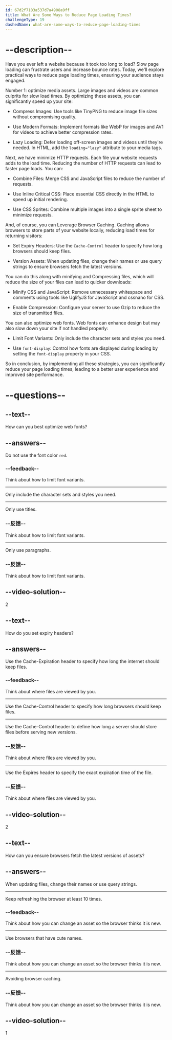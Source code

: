 ```yaml
---
id: 67d2f7183a537d7a4908a9ff
title: What Are Some Ways to Reduce Page Loading Times?
challengeType: 19
dashedName: what-are-some-ways-to-reduce-page-loading-times
---
```


# --description--

Have you ever left a website because it took too long to load? Slow page loading can frustrate users and increase bounce rates. Today, we'll explore practical ways to reduce page loading times, ensuring your audience stays engaged.

Number 1: optimize media assets. Large images and videos are common culprits for slow load times. By optimizing these assets, you can significantly speed up your site:

- Compress Images: Use tools like TinyPNG to reduce image file sizes without compromising quality.

- Use Modern Formats: Implement formats like WebP for images and AV1 for videos to achieve better compression rates.

- Lazy Loading: Defer loading off-screen images and videos until they're needed. In HTML, add the `loading="lazy"` attribute to your media tags.

Next, we have minimize HTTP requests. Each file your website requests adds to the load time. Reducing the number of HTTP requests can lead to faster page loads. You can:

- Combine Files: Merge CSS and JavaScript files to reduce the number of requests.

- Use Inline Critical CSS: Place essential CSS directly in the HTML to speed up initial rendering.

- Use CSS Sprites: Combine multiple images into a single sprite sheet to minimize requests.

And, of course, you can Leverage Browser Caching. Caching allows browsers to store parts of your website locally, reducing load times for returning visitors:

- Set Expiry Headers: Use the `Cache-Control` header to specify how long browsers should keep files.

- Version Assets: When updating files, change their names or use query strings to ensure browsers fetch the latest versions.

You can do this along with minifying and Compressing files, which will reduce the size of your files can lead to quicker downloads:

- Minify CSS and JavaScript: Remove unnecessary whitespace and comments using tools like UglifyJS for JavaScript and cssnano for CSS.

- Enable Compression: Configure your server to use Gzip to reduce the size of transmitted files.

You can also optimize web fonts. Web fonts can enhance design but may also slow down your site if not handled properly:

- Limit Font Variants: Only include the character sets and styles you need.

- Use `font-display`: Control how fonts are displayed during loading by setting the `font-display` property in your CSS.

So in conclusion, by implementing all these strategies, you can significantly reduce your page loading times, leading to a better user experience and improved site performance.

# --questions--

## --text--

How can you best optimize web fonts?

## --answers--

Do not use the font color `red`.

### --feedback--

Think about how to limit font variants.

---

Only include the character sets and styles you need.

---

Only use titles.

### --反馈--

Think about how to limit font variants.

---

Only use paragraphs.

### --反馈--

Think about how to limit font variants.

## --video-solution--

2

## --text--

How do you set expiry headers?

## --answers--

Use the Cache-Expiration header to specify how long the internet should keep files.

### --feedback--

Think about where files are viewed by you.

---

Use the Cache-Control header to specify how long browsers should keep files.

---

Use the Cache-Control header to define how long a server should store files before serving new versions.

### --反馈--

Think about where files are viewed by you.

---

Use the Expires header to specify the exact expiration time of the file.

### --反馈--

Think about where files are viewed by you.

## --video-solution--

2

## --text--

How can you ensure browsers fetch the latest versions of assets?

## --answers--

When updating files, change their names or use query strings.

---

Keep refreshing the browser at least 10 times.

### --feedback--

Think about how you can change an asset so the browser thinks it is new.

---

Use browsers that have cute names.

### --反馈--

Think about how you can change an asset so the browser thinks it is new.

---

Avoiding browser caching.

### --反馈--

Think about how you can change an asset so the browser thinks it is new.

## --video-solution--

1
